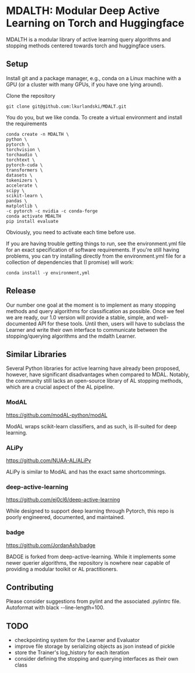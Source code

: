 # MDALTH: Modular Deep Active Learning on Torch and Huggingface

MDALTH is a modular library of active learning query algorithms and stopping methods centered towards torch and huggingface users.

## Setup

Install git and a package manager, e.g., conda on a Linux machine with a GPU (or a cluster with many GPUs, if you have one lying around).

Clone the repository
```
git clone git@github.com:lkurlandski/MDALT.git
```

You do you, but we like conda. To create a virtual environment and install the requirements
```
conda create -n MDALTH \
python \
pytorch \
torchvision \
torchaudio \
torchtext \
pytorch-cuda \
transformers \
datasets \
tokenizers \
accelerate \
scipy \
scikit-learn \
pandas \
matplotlib \
-c pytorch -c nvidia -c conda-forge
conda activate MDALTH
pip install evaluate
```

Obviously, you need to activate each time before use. 

If you are having trouble getting things to run, see the environment.yml file for an exact specification of software requirements. If you're still having problems, you can try installing directly from the environment.yml file for a collection of dependencies that (I promise) will work:
```
conda install -y environment,yml
```

## Release

Our number one goal at the moment is to implement as many stopping methods and query algorithms for classification as possible. Once we feel we are ready, our 1.0 version will provide a stable, simple, and well-documented API for these tools. Until then, users will have to subclass the Learner and write their own interface to communicate between the stopping/querying algorithms and the mdalth Learner.

## Similar Libraries

Several Python libraries for active learning have already been proposed, however, have significant disadvantages when compared to MDAL. Notably, the community still lacks an open-source library of AL stopping methods, which are a crucial aspect of the AL pipeline.

### ModAL

https://github.com/modAL-python/modAL

ModAL wraps scikit-learn classifiers, and as such, is ill-suited for deep learning.

### ALiPy

https://github.com/NUAA-AL/ALiPy

ALiPy is similar to ModAL and has the exact same shortcommings.

### deep-active-learning

https://github.com/ej0cl6/deep-active-learning

While designed to support deep learning through Pytorch, this repo is poorly engineered, documented, and maintained.

### badge

https://github.com/JordanAsh/badge

BADGE is forked from deep-active-learning. While it implements some newer querier algorithms, the repository is nowhere near capable of providing a modular toolkit or AL practitioners.

## Contributing

Please consider suggestions from pylint and the associated .pylintrc file. Autoformat with black --line-length=100.

## TODO
- checkpointing system for the Learner and Evaluator
- improve file storage by serializing objects as json instead of pickle
- store the Trainer's log_history for each iteration
- consider defining the stopping and querying interfaces as their own class
